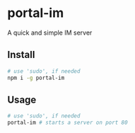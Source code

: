 # portal-im
A quick and simple IM server

## Install

```bash
# use 'sudo', if needed
npm i -g portal-im
```

## Usage

```bash
# use 'sudo', if needed
portal-im # starts a server on port 80
```

